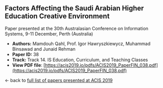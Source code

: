 ## Factors Affecting the Saudi Arabian Higher Education Creative Environment

Paper presented at the 30th Australasian Conference on Information Systems, 9-11 December, Perth (Australia)
- **Authors:** Mamdouh Qahl, Prof. Igor Hawryszkiewycz, Muhammad Binsawad and Junaid Rehman
- **Paper ID:** 38
- **Track:** Track 14. IS Education, Curriculum, and Teaching Classes
- **View PDF file**: [https://acis2019.io/pdfs/ACIS2019_PaperFIN_038.pdf](https://acis2019.io/pdfs/ACIS2019_PaperFIN_038.pdf)

&larr; back to [full list of papers presented at ACIS 2019](https://acis2019.io/)